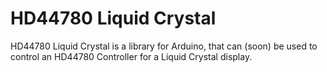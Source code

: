 # HD44780 Liquid Crystal
HD44780 Liquid Crystal is a library for Arduino, that can (soon) be used to control an HD44780 Controller for a Liquid Crystal display.
